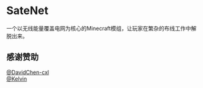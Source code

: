 # SateNet
一个以无线能量覆盖电网为核心的Minecraft模组，让玩家在繁杂的布线工作中解脱出来。  
## 感谢赞助
[@DavidChen-cxl](https://github.com/DavidChen-cxl)  
[@Kelvin]()